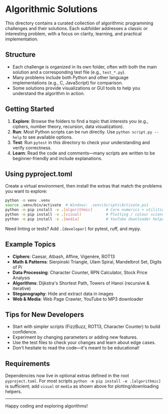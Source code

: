 # Algorithmic Solutions

This directory contains a curated collection of algorithmic programming challenges and their solutions. Each subfolder addresses a classic or interesting problem, with a focus on clarity, learning, and practical implementation.

## Structure

- Each challenge is organized in its own folder, often with both the main solution and a corresponding test file (e.g., `test_*.py`).
- Many problems include both Python and other language implementations (e.g., C, JavaScript) for comparison.
- Some solutions provide visualizations or GUI tools to help you understand the algorithm in action.

## Getting Started

1. **Explore**: Browse the folders to find a topic that interests you (e.g., ciphers, number theory, recursion, data visualization).
2. **Run**: Most Python scripts can be run directly. Use `python script.py --help` to see available options.
3. **Test**: Run `pytest` in this directory to check your understanding and verify correctness.
4. **Learn**: Read the code and comments—many scripts are written to be beginner-friendly and include explanations.

## Using pyproject.toml

Create a virtual environment, then install the extras that match the problems you want to explore:

```bash
python -m venv .venv
source .venv/bin/activate  # Windows: .venv\Scripts\Activate.ps1
python -m pip install -e .[algorithmic]      # Core numerics + utilities
python -m pip install -e .[visual]           # Plotting / colour science add-ons
python -m pip install -e .[media]            # YouTube downloader helper for ytmp3
```

Need linting or tests? Add `.[developer]` for pytest, ruff, and mypy.

## Example Topics

- **Ciphers**: Caesar, Atbash, Affine, Vigenère, ROT13
- **Math & Patterns**: Sierpinski Triangle, Ulam Spiral, Mandelbrot Set, Digits of Pi
- **Data Processing**: Character Counter, RPN Calculator, Stock Price Analysis
- **Algorithms**: Dijkstra's Shortest Path, Towers of Hanoi (recursive & iterative)
- **Steganography**: Hide and extract data in images
- **Web & Media**: Web Page Crawler, YouTube to MP3 downloader

## Tips for New Developers

- Start with simpler scripts (FizzBuzz, ROT13, Character Counter) to build confidence.
- Experiment by changing parameters or adding new features.
- Use the test files to check your changes and learn about edge cases.
- Don't hesitate to read the code—it's meant to be educational!

## Requirements

Dependencies now live in optional extras defined in the root `pyproject.toml`. For most scripts `python -m pip install -e .[algorithmic]` is sufficient; add `visual` or `media` as shown above for plotting/downloading helpers.

---

Happy coding and exploring algorithms!
